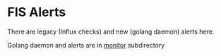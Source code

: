 # FIS Alerts

There are legacy (Influx checks) and new (golang daemon) alerts here. 

Golang daemon and alerts are in [monitor](./monitor) subdirectory



